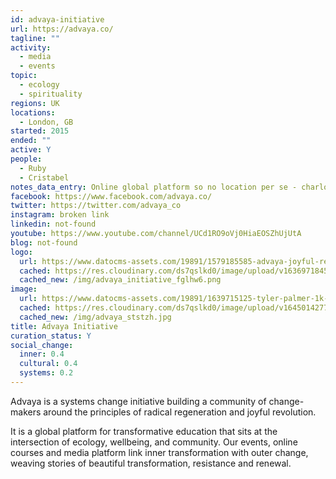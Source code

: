 ```yaml
---
id: advaya-initiative
url: https://advaya.co/
tagline: ""
activity:
  - media
  - events
topic:
  - ecology
  - spirituality
regions: UK
locations:
  - London, GB
started: 2015
ended: ""
active: Y
people:
  - Ruby
  - Cristabel
notes_data_entry: Online global platform so no location per se - charlotte
facebook: https://www.facebook.com/advaya.co/
twitter: https://twitter.com/advaya_co
instagram: broken link
linkedin: not-found
youtube: https://www.youtube.com/channel/UCd1RO9oVj0HiaEOSZhUjUtA
blog: not-found
logo:
  url: https://www.datocms-assets.com/19891/1579185585-advaya-joyful-revolution-logo.png?w=500&fm=png
  cached: https://res.cloudinary.com/ds7qslkd0/image/upload/v1636971845/Ecosystem%20Mapping/advaya_initiative_fglhw6.png
  cached_new: /img/advaya_initiative_fglhw6.png
image:
  url: https://www.datocms-assets.com/19891/1639715125-tyler-palmer-1k-zmgdjkwk-unsplash.jpg?w=1000&h=666.6666666666666&fit=crop&fm=jpg&q=35
  cached: https://res.cloudinary.com/ds7qslkd0/image/upload/v1645014277/Ecosystem%20Mapping/advaya_ststzh.jpg
  cached_new: /img/advaya_ststzh.jpg
title: Advaya Initiative
curation_status: Y
social_change:
  inner: 0.4
  cultural: 0.4
  systems: 0.2
---
```


Advaya is a systems change initiative building a community of change-makers around the principles of radical regeneration and joyful revolution.

It is a global platform for transformative education that sits at the intersection of ecology, wellbeing, and community. Our events, online courses and media platform link inner transformation with outer change, weaving stories of beautiful transformation, resistance and renewal.



